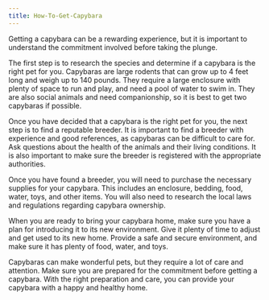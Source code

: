 ```yaml
---
title: How-To-Get-Capybara
---
```


Getting a capybara can be a rewarding experience, but it is important to understand the commitment involved before taking the plunge. 

The first step is to research the species and determine if a capybara is the right pet for you. Capybaras are large rodents that can grow up to 4 feet long and weigh up to 140 pounds. They require a large enclosure with plenty of space to run and play, and need a pool of water to swim in. They are also social animals and need companionship, so it is best to get two capybaras if possible.

Once you have decided that a capybara is the right pet for you, the next step is to find a reputable breeder. It is important to find a breeder with experience and good references, as capybaras can be difficult to care for. Ask questions about the health of the animals and their living conditions. It is also important to make sure the breeder is registered with the appropriate authorities.

Once you have found a breeder, you will need to purchase the necessary supplies for your capybara. This includes an enclosure, bedding, food, water, toys, and other items. You will also need to research the local laws and regulations regarding capybara ownership.

When you are ready to bring your capybara home, make sure you have a plan for introducing it to its new environment. Give it plenty of time to adjust and get used to its new home. Provide a safe and secure environment, and make sure it has plenty of food, water, and toys.

Capybaras can make wonderful pets, but they require a lot of care and attention. Make sure you are prepared for the commitment before getting a capybara. With the right preparation and care, you can provide your capybara with a happy and healthy home.